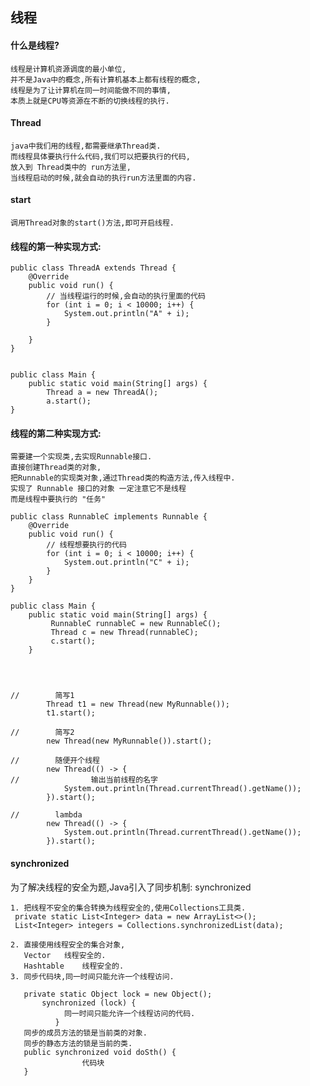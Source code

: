 ## 线程

#### 什么是线程?

    线程是计算机资源调度的最小单位,
    并不是Java中的概念,所有计算机基本上都有线程的概念,
    线程是为了让计算机在同一时间能做不同的事情,
    本质上就是CPU等资源在不断的切换线程的执行.
    
#### Thread

    java中我们用的线程,都需要继承Thread类.
    而线程具体要执行什么代码,我们可以把要执行的代码,
    放入到 Thread类中的 run方法里,
    当线程启动的时候,就会自动的执行run方法里面的内容.
    
#### start

    调用Thread对象的start()方法,即可开启线程.
    
#### 线程的第一种实现方式:

    public class ThreadA extends Thread {
        @Override
        public void run() {
            // 当线程运行的时候,会自动的执行里面的代码
            for (int i = 0; i < 10000; i++) {
                System.out.println("A" + i);
            }
    
        }
    }
    
    
    public class Main {
        public static void main(String[] args) {
            Thread a = new ThreadA();
            a.start();
    }
    
    
#### 线程的第二种实现方式:

    需要建一个实现类,去实现Runnable接口.
    直接创建Thread类的对象,
    把Runnable的实现类对象,通过Thread类的构造方法,传入线程中.
    实现了 Runnable 接口的对象 一定注意它不是线程
    而是线程中要执行的 "任务"
    
    public class RunnableC implements Runnable {
        @Override
        public void run() {
            // 线程想要执行的代码
            for (int i = 0; i < 10000; i++) {
                System.out.println("C" + i);
            }
        }
    }
    
    public class Main {
        public static void main(String[] args) {
             RunnableC runnableC = new RunnableC();
             Thread c = new Thread(runnableC);
             c.start();
        }
    
    
    
    
    //        简写1
            Thread t1 = new Thread(new MyRunnable());
            t1.start();
    
    //        简写2
            new Thread(new MyRunnable()).start();
    
    //        随便开个线程
            new Thread(() -> {
    //                输出当前线程的名字
                System.out.println(Thread.currentThread().getName());
            }).start();
    
    //        lambda
            new Thread(() -> {
                System.out.println(Thread.currentThread().getName());
            }).start();

        
#### synchronized

为了解决线程的安全为题,Java引入了同步机制: synchronized
    
    1. 把线程不安全的集合转换为线程安全的,使用Collections工具类.
     private static List<Integer> data = new ArrayList<>();
     List<Integer> integers = Collections.synchronizedList(data);
     
    2. 直接使用线程安全的集合对象,
       Vector   线程安全的.
       Hashtable    线程安全的.
    3. 同步代码块,同一时间只能允许一个线程访问.
    
       private static Object lock = new Object();
           synchronized (lock) {
                同一时间只能允许一个线程访问的代码.
              }
       同步的成员方法的锁是当前类的对象.
       同步的静态方法的锁是当前的类.
       public synchronized void doSth() {
                    代码块
       }